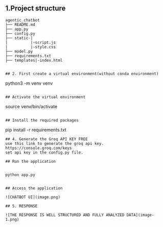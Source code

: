 ## 1.Project structure

```
agentic_chatbot
├── README.md
├── app.py
├── config.py
├── static-|
|          |-script.js
|          |-style.css
├── model.py
├── requirements.txt
├── templates|-index.html


## 2. First create a virtual environment(without conda environment)

```
python3 -m venv venv
```

## Activate the virtual environment

```
source venv/bin/activate
```

## Install the required packages

```
pip install -r requirements.txt
```
## 4. Generate the Groq API KEY FREE 
use this link to generate the groq api key.    https://console.groq.com/keys
set api key in the config.py file.

## Run the application


python app.py


## Access the application

![CHATBOT UI](image.png)

## 5. RESPONSE 

![THE RESPONSE IS WELL STRUCTURED AND FULLY ANALYZED DATA](image-1.png)